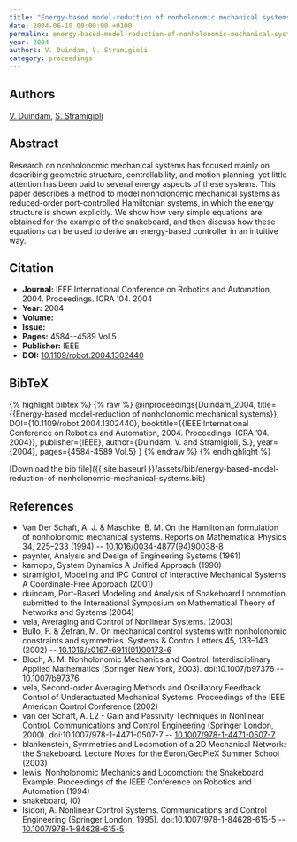 ```yaml
---
title: "Energy-based model-reduction of nonholonomic mechanical systems"
date: 2004-06-10 00:00:00 +0100
permalink: energy-based-model-reduction-of-nonholonomic-mechanical-systems
year: 2004
authors: V. Duindam, S. Stramigioli
category: proceedings
---
```

 
## Authors
[V. Duindam](authors/vincent-duindam), [S. Stramigioli](authors/stefano-stramigioli)
 
## Abstract
Research on nonholonomic mechanical systems has focused mainly on describing geometric structure, controllability, and motion planning, yet little attention has been paid to several energy aspects of these systems. This paper describes a method to model nonholonomic mechanical systems as reduced-order port-controlled Hamiltonian systems, in which the energy structure is shown explicitly. We show how very simple equations are obtained for the example of the snakeboard, and then discuss how these equations can be used to derive an energy-based controller in an intuitive way.
 
## Citation
- **Journal:** IEEE International Conference on Robotics and Automation, 2004. Proceedings. ICRA '04. 2004
- **Year:** 2004
- **Volume:** 
- **Issue:** 
- **Pages:** 4584--4589 Vol.5
- **Publisher:** IEEE
- **DOI:** [10.1109/robot.2004.1302440](https://doi.org/10.1109/robot.2004.1302440)
 
## BibTeX
{% highlight bibtex %}
{% raw %}
@inproceedings{Duindam_2004,
  title={{Energy-based model-reduction of nonholonomic mechanical systems}},
  DOI={10.1109/robot.2004.1302440},
  booktitle={{IEEE International Conference on Robotics and Automation, 2004. Proceedings. ICRA ’04. 2004}},
  publisher={IEEE},
  author={Duindam, V. and Stramigioli, S.},
  year={2004},
  pages={4584-4589 Vol.5}
}
{% endraw %}
{% endhighlight %}
 
[Download the bib file]({{ site.baseurl }}/assets/bib/energy-based-model-reduction-of-nonholonomic-mechanical-systems.bib)
 
## References
- Van Der Schaft, A. J. & Maschke, B. M. On the Hamiltonian formulation of nonholonomic mechanical systems. Reports on Mathematical Physics 34, 225–233 (1994) -- [10.1016/0034-4877(94)90038-8](https://doi.org/10.1016/0034-4877(94)90038-8)
- paynter, Analysis and Design of Engineering Systems (1961)
- karnopp, System Dynamics A Unified Approach (1990)
- stramigioli, Modeling and IPC Control of Interactive Mechanical Systems A Coordinate-Free Approach (2001)
- duindam, Port-Based Modeling and Analysis of Snakeboard Locomotion. submitted to the International Symposium on Mathematical Theory of Networks and Systems (2004)
- vela, Averaging and Control of Nonlinear Systems. (2003)
- Bullo, F. & Žefran, M. On mechanical control systems with nonholonomic constraints and symmetries. Systems &amp; Control Letters 45, 133–143 (2002) -- [10.1016/s0167-6911(01)00173-6](https://doi.org/10.1016/s0167-6911(01)00173-6)
- Bloch, A. M. Nonholonomic Mechanics and Control. Interdisciplinary Applied Mathematics (Springer New York, 2003). doi:10.1007/b97376 -- [10.1007/b97376](https://doi.org/10.1007/b97376)
- vela, Second-order Averaging Methods and Oscillatory Feedback Control of Underactuated Mechanical Systems. Proceedings of the IEEE American Control Conference (2002)
- van der Schaft, A. L2 - Gain and Passivity Techniques in Nonlinear Control. Communications and Control Engineering (Springer London, 2000). doi:10.1007/978-1-4471-0507-7 -- [10.1007/978-1-4471-0507-7](https://doi.org/10.1007/978-1-4471-0507-7)
- blankenstein, Symmetries and Locomotion of a 2D Mechanical Network: the Snakeboard. Lecture Notes for the Euron/GeoPleX Summer School (2003)
- lewis, Nonholonomic Mechanics and Locomotion: the Snakeboard Example. Proceedings of the IEEE Conference on Robotics and Automation (1994)
- snakeboard, (0)
- Isidori, A. Nonlinear Control Systems. Communications and Control Engineering (Springer London, 1995). doi:10.1007/978-1-84628-615-5 -- [10.1007/978-1-84628-615-5](https://doi.org/10.1007/978-1-84628-615-5)

